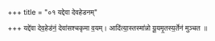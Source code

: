 +++
title = "०१ यद्देवा देवहेडनम्"

+++
यद्दे॑वा देव॒हेड॑नं॒ देवा॑सश्चकृमा व॒यम्। आदि॑त्या॒स्तस्मा॑न्नो यू॒यमृ॒तस्य॒र्तेन॑ मुञ्चत ॥